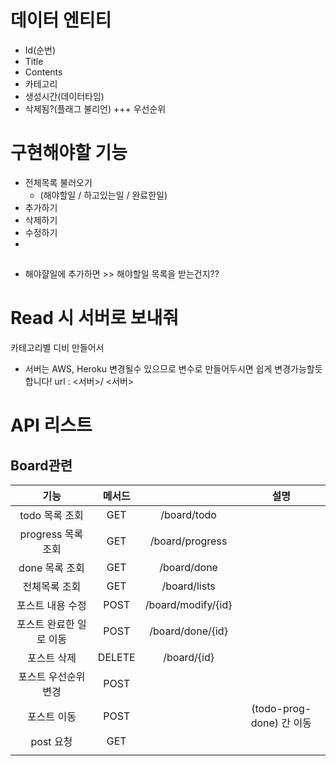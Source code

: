 # 데이터 엔티티
- Id(순번)
- Title
- Contents
- 카테고리
- 생성시간(데이터타임)
- 삭제됨?(플래그 불리언)
+++ 우선순위

# 구현해야할 기능 
- 전체목록 불러오기 
  - (해야할일 / 하고있는일 / 완료한일)
- 추가하기
- 삭제하기
- 수정하기
- 
## 
- 해야햘일에 추가하면 >> 해야할일 목록을 받는건지??


# Read 시 서버로 보내줘
카테고리별 디비 만들어서


- 서버는 AWS, Heroku 변경될수 있으므로 변수로 만들어두시면 쉽게 변경가능할듯 합니다!
url : <서버>/
<서버> 
# API 리스트
## Board관련
| 기능 | 메서드 |  | 설명|
|:---:|:---:|:---:|:---:|
|todo 목록 조회|GET|/board/todo||
| progress 목록 조회|GET|/board/progress||
| done 목록 조회|GET|/board/done||
| 전체목록 조회|GET|/board/lists||
| 포스트 내용 수정|POST|/board/modify/{id}||
| 포스트 완료한 일로 이동|POST|/board/done/{id}| |
| 포스트 삭제|DELETE|/board/{id}||
| 포스트 우선순위 변경|POST|||
| 포스트 이동|POST||(todo-prog-done) 간 이동|
| post 요청|GET|||
||||
